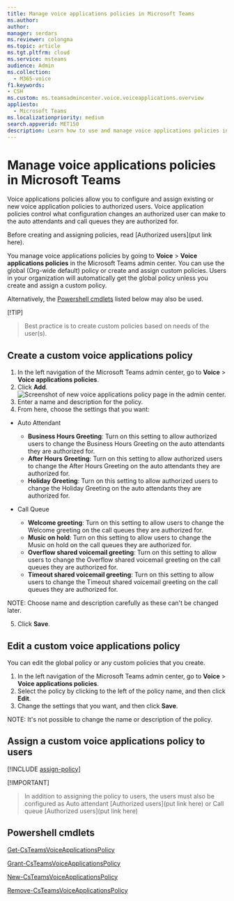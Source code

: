 ```yaml
---
title: Manage voice applications policies in Microsoft Teams
ms.author: 
author: 
manager: serdars
ms.reviewer: colongma
ms.topic: article
ms.tgt.pltfrm: cloud
ms.service: msteams
audience: Admin
ms.collection: 
  - M365-voice
f1.keywords:
- CSH
ms.custom: ms.teamsadmincenter.voice.voiceapplications.overview
appliesto: 
  - Microsoft Teams
ms.localizationpriority: medium
search.appverid: MET150
description: Learn how to use and manage voice applications policies in Microsoft Teams to enable authorized end users to perform configuration changes on auto attendants and call queues.
---
```


# Manage voice applications policies in Microsoft Teams

Voice applications policies allow you to configure and assign existing or new voice application policies to authorized users.  Voice application policies control what configuration changes an authorized user can make to the auto attendants and call queues they are authorized for.

Before creating and assigning policies, read [Authorized users](put link here).

You manage voice applications policies by going to **Voice** > **Voice applications policies** in the Microsoft Teams admin center. You can use the global (Org-wide default) policy or create and assign custom policies. Users in your organization will automatically get the global policy unless you create and assign a custom policy.

Alternatively, the [Powershell cmdlets](./manage-voice-applications-policies.md#powershell-cmdlets) listed below may also be used.

[!TIP]
> Best practice is to create custom policies based on needs of the user(s).

## Create a custom voice applications policy

1. In the left navigation of the Microsoft Teams admin center, go to **Voice** > **Voice applications policies**.
2. Click **Add**. <br>
![Screenshot of new voice applications policy page in the admin center.](media/caller-id-policies-add-policy.png)
3. Enter a name and description for the policy.
4. From here, choose the settings that you want:
- Auto Attendant
    - **Business Hours Greeting**: Turn on this setting to allow authorized users to change the Business Hours Greeting on the auto attendants they are authorized for.
    - **After Hours Greeting**: Turn on this setting to allow authorized users to change the After Hours Greeting on the auto attendants they are authorized for.
    - **Holiday Greeting**: Turn on this setting to allow authorized users to change the Holiday Greeting on the auto attendants they are authorized for.

- Call Queue
    - **Welcome greeting**: Turn on this setting to allow users to change the Welcome greeting on the call queues they are authorized for.
    - **Music on hold**: Turn on this setting to allow users to change the Music on hold on the call queues they are authorized for.
    - **Overflow shared voicemail greeting**: Turn on this setting to allow users to change the Overflow shared voicemail greeting on the call queues they are authorized for.
    - **Timeout shared voicemail greeting**: Turn on this setting to allow users to change the Timeout shared voicemail greeting on the call queues they are authorized for.

NOTE: Choose name and description carefully as these can't be changed later.

5. Click **Save**.

## Edit a custom voice applications policy

You can edit the global policy or any custom policies that you create. 

1. In the left navigation of the Microsoft Teams admin center, go to **Voice** > **Voice applications policies**.
2. Select the policy by clicking to the left of the policy name, and then click **Edit**.
3. Change the settings that you want, and then click **Save**.

NOTE: It's not possible to change the name or description of the policy.

## Assign a custom voice applications policy to users

[!INCLUDE [assign-policy](includes/assign-policy.md)]

[!IMPORTANT]
> In addition to assigning the policy to users, the users must also be configured as Auto attendant [Authorized users](put link here) or Call queue [Authorized users](put link here)

## Powershell cmdlets

[Get-CsTeamsVoiceApplicationsPolicy](/powershell/module/skype/get-csteamsvoiceapplicationspolicy)

[Grant-CsTeamsVoiceApplicationsPolicy](/powershell/module/skype/grant-csteamsvoiceapplicationspolicy)

[New-CsTeamsVoiceApplicationsPolicy](/powershell/module/skype/new-csteamsvoiceapplicationspolicy)

[Remove-CsTeamsVoiceApplicationsPolicy](/powershell/module/skype/remove-csteamsvoiceapplicationspolicy)
